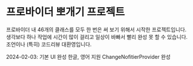 # 프로바이더 뽀개기 프로젝트

프로바이더 내 46개의 클래스를 모두 한 번은 써 보기 위해서 시작한 프로젝트입니다.
생각보다 하나 작업에 시간이 많이 걸리고 일상이 바빠서 빨리 완성 못 할 수 있습니다.
조언이나 (특히) 코드리뷰 대환영입니다.

2024-02-03: 기본 UI 완성
            한글, 영어 지원
            ChangeNofitierProvider 완성
